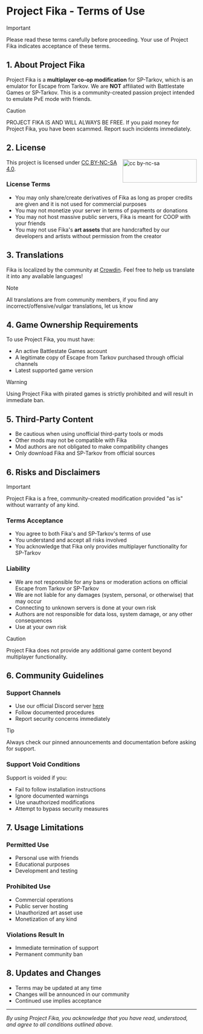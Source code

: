 # Project Fika - Terms of Use

> [!IMPORTANT]
> Please read these terms carefully before proceeding. Your use of Project Fika indicates acceptance of these terms.

## 1. About Project Fika

Project Fika is a **multiplayer co-op modification** for SP-Tarkov, which is an emulator for Escape from Tarkov. We are
**NOT** affiliated with Battlestate Games or SP-Tarkov. This is a community-created passion project intended to emulate
PvE mode with friends.

> [!CAUTION]
> PROJECT FIKA IS AND WILL ALWAYS BE FREE. If you paid money for Project Fika, you have been scammed. Report such
> incidents immediately.

## 2. License

<img src="https://mirrors.creativecommons.org/presskit/buttons/88x31/png/by-nc-sa.png" alt="cc by-nc-sa" width="196" height="62" style="float:right">

This project is licensed under [CC BY-NC-SA 4.0](https://creativecommons.org/licenses/by-nc-sa/4.0/legalcode.en).

### License Terms

- You may only share/create derivatives of Fika as long as proper credits are given and it is not used for commercial
  purposes
- You may not monetize your server in terms of payments or donations
- You may not host massive public servers, Fika is meant for COOP with your friends
- You may not use Fika's **art assets** that are handcrafted by our developers and artists without permission from the
  creator

## 3. Translations

Fika is localized by the community at [Crowdin](https://crowdin.com/project/project-fika). Feel free to help us
translate it into any available languages!

> [!NOTE]
> All translations are from community members, if you find any incorrect/offensive/vulgar translations, let us know

## 4. Game Ownership Requirements

To use Project Fika, you must have:

- An active Battlestate Games account
- A legitimate copy of Escape from Tarkov purchased through official channels
- Latest supported game version

> [!WARNING]
> Using Project Fika with pirated games is strictly prohibited and will result in immediate ban.

## 5. Third-Party Content

- Be cautious when using unofficial third-party tools or mods
- Other mods may not be compatible with Fika
- Mod authors are not obligated to make compatibility changes
- Only download Fika and SP-Tarkov from official sources

## 6. Risks and Disclaimers

> [!IMPORTANT]
> Project Fika is a free, community-created modification provided "as is" without warranty of any kind.

### Terms Acceptance

- You agree to both Fika's and SP-Tarkov's terms of use
- You understand and accept all risks involved
- You acknowledge that Fika only provides multiplayer functionality for SP-Tarkov

### Liability

- We are not responsible for any bans or moderation actions on official Escape from Tarkov or SP-Tarkov
- We are not liable for any damages (system, personal, or otherwise) that may occur
- Connecting to unknown servers is done at your own risk
- Authors are not responsible for data loss, system damage, or any other consequences
- Use at your own risk

> [!CAUTION]
> Project Fika does not provide any additional game content beyond multiplayer functionality.

## 6. Community Guidelines

### Support Channels

- Use our official Discord server [here](https://discord.gg/project-fika)
- Follow documented procedures
- Report security concerns immediately

> [!TIP]
> Always check our pinned announcements and documentation before asking for support.

### Support Void Conditions

Support is voided if you:

- Fail to follow installation instructions
- Ignore documented warnings
- Use unauthorized modifications
- Attempt to bypass security measures

## 7. Usage Limitations

### Permitted Use

- Personal use with friends
- Educational purposes
- Development and testing

### Prohibited Use

- Commercial operations
- Public server hosting
- Unauthorized art asset use
- Monetization of any kind

### Violations Result In

- Immediate termination of support
- Permanent community ban

## 8. Updates and Changes

- Terms may be updated at any time
- Changes will be announced in our community
- Continued use implies acceptance

---

*By using Project Fika, you acknowledge that you have read, understood, and agree to all conditions outlined above.*

